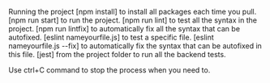 Running the project
[npm install] to install all packages each time you pull.
[npm run start] to run the project.
[npm run lint] to test all the syntax in the project.
[npm run lintfix] to automatically fix all the syntax that can be autofixed.
[eslint nameyourfile.js] to test a specific file.
[eslint nameyourfile.js --fix] to automatically fix the syntax that can be autofixed in this file.
[jest] from the project folder to run all the backend tests.

Use ctrl+C command to stop the process when you need to.